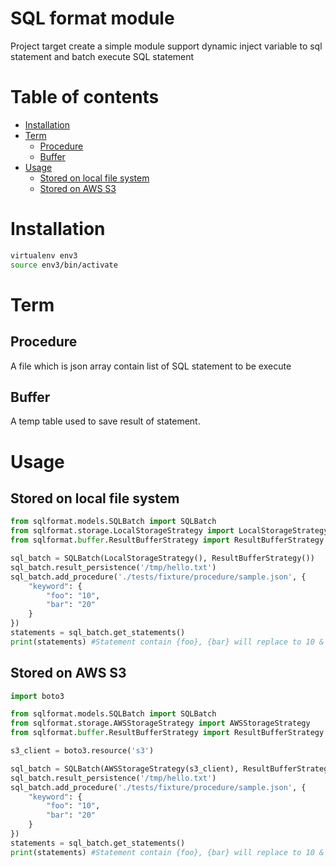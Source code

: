 SQL format module
=======

Project target create a simple module support 
dynamic inject variable to sql statement and
batch execute SQL statement

Table of contents
=================
  * [Installation](#installation)
  * [Term](#term)
    * [Procedure](#procedure)
    * [Buffer](#buffer)
  * [Usage](#usage)
    * [Stored on local file system](#stored-on-local-file-system)
    * [Stored on AWS S3](#stored-on-aws-s3)

Installation
============
```bash
virtualenv env3
source env3/bin/activate
```

Term
====
Procedure
---------
A file which is json array contain list of SQL statement to be execute

Buffer
------
A temp table used to save result of statement.


Usage
=====
Stored on local file system
-------------------------------------
```python
from sqlformat.models.SQLBatch import SQLBatch
from sqlformat.storage.LocalStorageStrategy import LocalStorageStrategy
from sqlformat.buffer.ResultBufferStrategy import ResultBufferStrategy

sql_batch = SQLBatch(LocalStorageStrategy(), ResultBufferStrategy())
sql_batch.result_persistence('/tmp/hello.txt')
sql_batch.add_procedure('./tests/fixture/procedure/sample.json', {
    "keyword": {
        "foo": "10",
        "bar": "20"
    }
})
statements = sql_batch.get_statements()
print(statements) #Statement contain {foo}, {bar} will replace to 10 & 20
```

Stored on AWS S3
--------------------------
```python
import boto3

from sqlformat.models.SQLBatch import SQLBatch
from sqlformat.storage.AWSStorageStrategy import AWSStorageStrategy
from sqlformat.buffer.ResultBufferStrategy import ResultBufferStrategy

s3_client = boto3.resource('s3')

sql_batch = SQLBatch(AWSStorageStrategy(s3_client), ResultBufferStrategy())
sql_batch.result_persistence('/tmp/hello.txt')
sql_batch.add_procedure('./tests/fixture/procedure/sample.json', {
    "keyword": {
        "foo": "10",
        "bar": "20"
    }
})
statements = sql_batch.get_statements()
print(statements) #Statement contain {foo}, {bar} will replace to 10 & 20
```